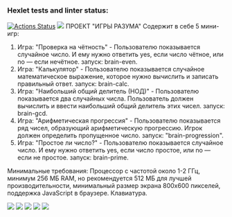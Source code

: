 ### Hexlet tests and linter status:
[![Actions Status](https://github.com/LAlex10/frontend-project-44/actions/workflows/hexlet-check.yml/badge.svg)](https://github.com/LAlex10/frontend-project-44/actions)
<a href="https://codeclimate.com/github/LAlex10/frontend-project-44/maintainability"><img src="https://api.codeclimate.com/v1/badges/efde465fe4dac99637c0/maintainability" /></a>
ПРОЕКТ "ИГРЫ РАЗУМА"
Содержит в себе 5 мини-игр:
1. Игра: "Проверка на чётность" - Пользователю показывается случайное число. И ему нужно ответить yes, если число чётное, или no — если нечётное.
запуск: brain-even.
2. Игра: "Калькулятор" - Пользователю показывается случайное математическое выражение, которое нужно вычислить и записать правильный ответ.
запуск: brain-calc.
3. Игра: "Наибольший общий делитель (НОД)" - Пользователю показывается два случайных числа. Пользователь должен вычислить и ввести наибольший общий делитель этих чисел. 
запуск: brain-gcd.
4. Игра: "Арифметическая прогрессия" - Пользователю показывается ряд чисел, образующий арифметическую прогрессию. Игрок должен определить пропущенное число.
запуск: "brain-progression".
5. Игра: "Простое ли число?" - Пользователю показывается случайное число. И ему нужно ответить yes, если число простое, или no — если не простое.
запуск: brain-prime.

Минимальные требования: Процессор с частотой около 1-2 ГГц, минимум 256 МБ RAM, но рекомендуется 512 МБ для лучшей производительности, минимальный размер экрана 800x600 пикселей, поддержка JavaScript в браузере. Клавиатура.

<a href="https://asciinema.org/a/nxdJy8aI9NHoRPTdYbg9kMIDb" target="_blank"><img src="https://asciinema.org/a/nxdJy8aI9NHoRPTdYbg9kMIDb.svg" /></a>
<a href="https://asciinema.org/a/vjiaWxEhfTnpmGEruIv5n4TuU" target="_blank"><img src="https://asciinema.org/a/vjiaWxEhfTnpmGEruIv5n4TuU.svg" /></a>
<a href="https://asciinema.org/a/djRrTFSgB6XFuMQTlLJhFJVxb" target="_blank"><img src="https://asciinema.org/a/djRrTFSgB6XFuMQTlLJhFJVxb.svg" /></a>
<a href="https://asciinema.org/a/cSCVKptoXK5u9zhJcw1sQq6XV" target="_blank"><img src="https://asciinema.org/a/cSCVKptoXK5u9zhJcw1sQq6XV.svg" /></a>
<a href="https://asciinema.org/a/9EG0vT3FJhAZcXHr3lOQvpJjg" target="_blank"><img src="https://asciinema.org/a/9EG0vT3FJhAZcXHr3lOQvpJjg.svg" /></a>